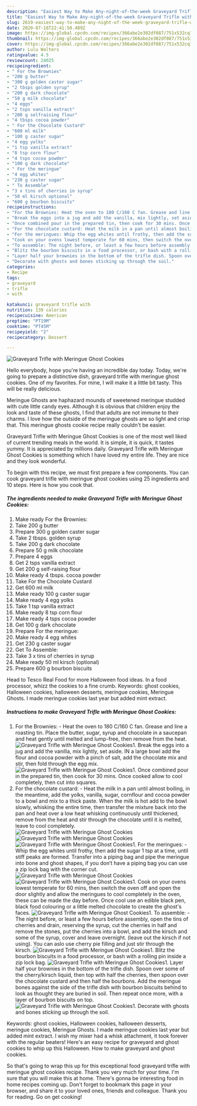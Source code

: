 ```yaml
---
description: "Easiest Way to Make Any-night-of-the-week Graveyard Trifle with Meringue Ghost Cookies"
title: "Easiest Way to Make Any-night-of-the-week Graveyard Trifle with Meringue Ghost Cookies"
slug: 2619-easiest-way-to-make-any-night-of-the-week-graveyard-trifle-with-meringue-ghost-cookies
date: 2020-07-16T22:41:50.489Z
image: https://img-global.cpcdn.com/recipes/366abe2e302df087/751x532cq70/graveyard-trifle-with-meringue-ghost-cookies-recipe-main-photo.jpg
thumbnail: https://img-global.cpcdn.com/recipes/366abe2e302df087/751x532cq70/graveyard-trifle-with-meringue-ghost-cookies-recipe-main-photo.jpg
cover: https://img-global.cpcdn.com/recipes/366abe2e302df087/751x532cq70/graveyard-trifle-with-meringue-ghost-cookies-recipe-main-photo.jpg
author: Lulu Walters
ratingvalue: 4.5
reviewcount: 24025
recipeingredient:
- " For the Brownies"
- "200 g butter"
- "300 g golden caster sugar"
- "2 tbsps golden syrup"
- "200 g dark chocolate"
- "50 g milk chocolate"
- "4 eggs"
- "2 tsps vanilla extract"
- "200 g selfraising flour"
- "4 tbsps cocoa powder"
- " For the Chocolate Custard"
- "600 ml milk"
- "100 g caster sugar"
- "4 egg yolks"
- "1 tsp vanilla extract"
- "8 tsp corn flour"
- "4 tsps cocoa powder"
- "100 g dark chocolate"
- " For the meringue"
- "4 egg whites"
- "230 g caster sugar"
- " To Assemble"
- "3 x tins of cherries in syrup"
- "50 ml kirsch optional"
- "600 g bourbon biscuits"
recipeinstructions:
- "For the Brownies: Heat the oven to 180 C/160 C fan. Grease and line a roasting tin. Place the butter, sugar, syrup and chocolate in a saucepan and heat gently until melted and lump-free, then remove from the heat."
- "Break the eggs into a jug and add the vanilla, mix lightly, set aside. IN a large bowl add the flour and cocoa powder with a pinch of salt, add the chocolate mix and stir, then fold through the egg mix."
- "Once combined pour in the prepared tin, then cook for 30 mins. Once cooked allow to cool completely, then cut into squares."
- "For the chocolate custard: Heat the milk in a pan until almost boiling, in the meantime, add the yolks, vanilla, sugar, cornflour and cocoa powder to a bowl and mix to a thick paste. When the milk is hot add to the bowl slowly, whisking the entire time, then transfer the mixture back into the pan and heat over a low heat whisking continuously until thickened, remove from the heat and stir through the chocolate until it is melted, leave to cool completely."
- "For the meringues: Whip the egg whites until frothy, then add the sugar 1 tsp at a time, until stiff peaks are formed. Transfer into a piping bag and pipe the meringue into bone and ghost shapes, if you don’t have a piping bag you can use a zip lock bag with the corner cut."
- "Cook on your ovens lowest temperate for 60 mins, then switch the oven off and open the door slightly and allow the meringues to cool completely in the oven, these can be made the day before. Once cool use an edible black pen, black food colouring or a little melted chocolate to create the ghost&#39;s faces."
- "To assemble: The night before, or least a few hours before assembly, open the tins of cherries and drain, reserving the syrup, cut the cherries in half and remove the stones, put the cherries into a bowl, and add the kirsch and some of the syrup, cover and leave overnight. (leave out the kirsch if not using). You can aslo use cherry pie filling and just stir through the kirsch."
- "Blitz the bourbon biscuits in a food processor, or bash with a rolling pin inside a zip lock bag."
- "Layer half your brownies in the bottom of the trifle dish. Spoon over some of the cherry/kirsch liquid, then top with half the cherries, then spoon over the chocolate custard and then half the bourbons. Add the meringue bones against the side of the trifle dish with bourbon biscuits behind to look as thought they are buried in soil. Then repeat once more, with a layer of bourbon biscuits on top."
- "Decorate with ghosts and bones sticking up through the soil."
categories:
- Recipe
tags:
- graveyard
- trifle
- with

katakunci: graveyard trifle with 
nutrition: 139 calories
recipecuisine: American
preptime: "PT19M"
cooktime: "PT45M"
recipeyield: "2"
recipecategory: Dessert

---
```



![Graveyard Trifle with Meringue Ghost Cookies](https://img-global.cpcdn.com/recipes/366abe2e302df087/751x532cq70/graveyard-trifle-with-meringue-ghost-cookies-recipe-main-photo.jpg)

Hello everybody, hope you're having an incredible day today. Today, we're going to prepare a distinctive dish, graveyard trifle with meringue ghost cookies. One of my favorites. For mine, I will make it a little bit tasty. This will be really delicious.

Meringue Ghosts are haphazard mounds of sweetened meringue studded with cute little candy eyes. Although it is obvious that children enjoy the look and taste of these ghosts, I find that adults are not immune to their charms. I love how the outside of the meringue ghosts are so light and crisp that. This meringue ghosts cookie recipe really couldn&#39;t be easier.

Graveyard Trifle with Meringue Ghost Cookies is one of the most well liked of current trending meals in the world. It is simple, it is quick, it tastes yummy. It is appreciated by millions daily. Graveyard Trifle with Meringue Ghost Cookies is something which I have loved my entire life. They are nice and they look wonderful.


To begin with this recipe, we must first prepare a few components. You can cook graveyard trifle with meringue ghost cookies using 25 ingredients and 10 steps. Here is how you cook that.

<!--inarticleads1-->

##### The ingredients needed to make Graveyard Trifle with Meringue Ghost Cookies:

1. Make ready  For the Brownies:
1. Take 200 g butter
1. Prepare 300 g golden caster sugar
1. Take 2 tbsps. golden syrup
1. Take 200 g dark chocolate
1. Prepare 50 g milk chocolate
1. Prepare 4 eggs
1. Get 2 tsps vanilla extract
1. Get 200 g self-raising flour
1. Make ready 4 tbsps. cocoa powder
1. Take  For the Chocolate Custard
1. Get 600 ml milk
1. Make ready 100 g caster sugar
1. Make ready 4 egg yolks
1. Take 1 tsp vanilla extract
1. Make ready 8 tsp corn flour
1. Make ready 4 tsps cocoa powder
1. Get 100 g dark chocolate
1. Prepare  For the meringue:
1. Make ready 4 egg whites
1. Get 230 g caster sugar
1. Get  To Assemble:
1. Take 3 x tins of cherries in syrup
1. Make ready 50 ml kirsch (optional)
1. Prepare 600 g bourbon biscuits


Head to Tesco Real Food for more Halloween food ideas. In a food processor, whizz the cookies to a fine crumb. Keywords: ghost cookies, Halloween cookies, halloween desserts, meringue cookies, Meringue Ghosts. I made meringue cookies last year but added mint extract. 

<!--inarticleads2-->

##### Instructions to make Graveyard Trifle with Meringue Ghost Cookies:

1. For the Brownies: - Heat the oven to 180 C/160 C fan. Grease and line a roasting tin. Place the butter, sugar, syrup and chocolate in a saucepan and heat gently until melted and lump-free, then remove from the heat.
<img src="//assets-global.cpcdn.com/assets/icons/button_play-2c75c40dde080a61004c1f40b05d8f140eaff45d7e9e6481dc71c63d2e7c4909.png" alt="Graveyard Trifle with Meringue Ghost Cookies">1. Break the eggs into a jug and add the vanilla, mix lightly, set aside. IN a large bowl add the flour and cocoa powder with a pinch of salt, add the chocolate mix and stir, then fold through the egg mix.
<img src="//assets-global.cpcdn.com/assets/icons/button_play-2c75c40dde080a61004c1f40b05d8f140eaff45d7e9e6481dc71c63d2e7c4909.png" alt="Graveyard Trifle with Meringue Ghost Cookies">1. Once combined pour in the prepared tin, then cook for 30 mins. Once cooked allow to cool completely, then cut into squares.
1. For the chocolate custard: - Heat the milk in a pan until almost boiling, in the meantime, add the yolks, vanilla, sugar, cornflour and cocoa powder to a bowl and mix to a thick paste. When the milk is hot add to the bowl slowly, whisking the entire time, then transfer the mixture back into the pan and heat over a low heat whisking continuously until thickened, remove from the heat and stir through the chocolate until it is melted, leave to cool completely.
<img src="//assets-global.cpcdn.com/assets/icons/button_play-2c75c40dde080a61004c1f40b05d8f140eaff45d7e9e6481dc71c63d2e7c4909.png" alt="Graveyard Trifle with Meringue Ghost Cookies"><img src="//assets-global.cpcdn.com/assets/icons/button_play-2c75c40dde080a61004c1f40b05d8f140eaff45d7e9e6481dc71c63d2e7c4909.png" alt="Graveyard Trifle with Meringue Ghost Cookies"><img src="//assets-global.cpcdn.com/assets/icons/button_play-2c75c40dde080a61004c1f40b05d8f140eaff45d7e9e6481dc71c63d2e7c4909.png" alt="Graveyard Trifle with Meringue Ghost Cookies">1. For the meringues: - Whip the egg whites until frothy, then add the sugar 1 tsp at a time, until stiff peaks are formed. Transfer into a piping bag and pipe the meringue into bone and ghost shapes, if you don’t have a piping bag you can use a zip lock bag with the corner cut.
<img src="//assets-global.cpcdn.com/assets/icons/button_play-2c75c40dde080a61004c1f40b05d8f140eaff45d7e9e6481dc71c63d2e7c4909.png" alt="Graveyard Trifle with Meringue Ghost Cookies"><img src="//assets-global.cpcdn.com/assets/icons/button_play-2c75c40dde080a61004c1f40b05d8f140eaff45d7e9e6481dc71c63d2e7c4909.png" alt="Graveyard Trifle with Meringue Ghost Cookies">1. Cook on your ovens lowest temperate for 60 mins, then switch the oven off and open the door slightly and allow the meringues to cool completely in the oven, these can be made the day before. Once cool use an edible black pen, black food colouring or a little melted chocolate to create the ghost&#39;s faces.
<img src="//assets-global.cpcdn.com/assets/icons/button_play-2c75c40dde080a61004c1f40b05d8f140eaff45d7e9e6481dc71c63d2e7c4909.png" alt="Graveyard Trifle with Meringue Ghost Cookies">1. To assemble: - The night before, or least a few hours before assembly, open the tins of cherries and drain, reserving the syrup, cut the cherries in half and remove the stones, put the cherries into a bowl, and add the kirsch and some of the syrup, cover and leave overnight. (leave out the kirsch if not using). You can aslo use cherry pie filling and just stir through the kirsch.
<img src="//assets-global.cpcdn.com/assets/icons/button_play-2c75c40dde080a61004c1f40b05d8f140eaff45d7e9e6481dc71c63d2e7c4909.png" alt="Graveyard Trifle with Meringue Ghost Cookies">1. Blitz the bourbon biscuits in a food processor, or bash with a rolling pin inside a zip lock bag.
<img src="//assets-global.cpcdn.com/assets/icons/button_play-2c75c40dde080a61004c1f40b05d8f140eaff45d7e9e6481dc71c63d2e7c4909.png" alt="Graveyard Trifle with Meringue Ghost Cookies">1. Layer half your brownies in the bottom of the trifle dish. Spoon over some of the cherry/kirsch liquid, then top with half the cherries, then spoon over the chocolate custard and then half the bourbons. Add the meringue bones against the side of the trifle dish with bourbon biscuits behind to look as thought they are buried in soil. Then repeat once more, with a layer of bourbon biscuits on top.
<img src="//assets-global.cpcdn.com/assets/icons/button_play-2c75c40dde080a61004c1f40b05d8f140eaff45d7e9e6481dc71c63d2e7c4909.png" alt="Graveyard Trifle with Meringue Ghost Cookies">1. Decorate with ghosts and bones sticking up through the soil.


Keywords: ghost cookies, Halloween cookies, halloween desserts, meringue cookies, Meringue Ghosts. I made meringue cookies last year but added mint extract. I wish my mixer had a whisk attachment, it took forever with the regular beaters! Here&#39;s an easy recipe for graveyard and ghost cookies to whip up this Halloween. How to make graveyard and ghost cookies. 

So that's going to wrap this up for this exceptional food graveyard trifle with meringue ghost cookies recipe. Thank you very much for your time. I'm sure that you will make this at home. There's gonna be interesting food in home recipes coming up. Don't forget to bookmark this page in your browser, and share it to your loved ones, friends and colleague. Thank you for reading. Go on get cooking!
